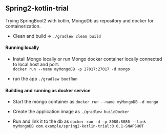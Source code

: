 ## Spring2-kotlin-trial

Trying SpringBoot2 with kotlin, MongoDb as repository and docker for containerization.

* Clean and build => ```./gradlew clean build```

#### Running locally
* Install Mongo locally or run Mongo docker container locally connected to local host and port:  
```docker run --name myMongoDB -p 27017:27017 -d mongo```

* run the app 
```./gradlew bootRun```


#### Building and running as docker service
* Start the mongo container as 
```docker run --name myMongoDB -d mongo```

* Create the application image as
```./gradlew buildDocker```

* Run and link it to the db as
```docker run -d -p 8080:8080 --link myMongoDB com.example/spring2-kotlin-trial:0.0.1-SNAPSHOT```